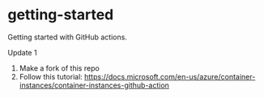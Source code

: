 # getting-started
Getting started with GitHub actions.

Update 1

1. Make a fork of this repo
2. Follow this tutorial: https://docs.microsoft.com/en-us/azure/container-instances/container-instances-github-action

